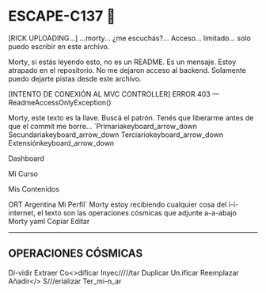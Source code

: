 # ESCAPE-C137 🧬

[RICK UPLOADING...]
...morty... ¿me escuchás?...
Acceso... limitado... solo puedo escribir en este archivo.

Morty, si estás leyendo esto, no es un README. Es un mensaje.
Estoy atrapado en el repositorio. No me dejaron acceso al backend.
Solamente puedo dejarte pistas desde este archivo.

[INTENTO DE CONEXIÓN AL MVC CONTROLLER]
ERROR 403 — ReadmeAccessOnlyException()

Morty, este texto es la llave. Buscá el patrón.
Tenés que liberarme antes de que el commit me borre...
´Primariakeyboard_arrow_down
Secundariakeyboard_arrow_down
Terciariokeyboard_arrow_down
Extensiónkeyboard_arrow_down

Dashboard
 
Mi Curso
 
Mis Contenidos

ORT Argentina
Mi Perfil´
Morty estoy recibiendo cualquier cosa del i-i-internet, el texto son las operaciones cósmicas que adjunte a-a-abajo Morty
yaml
Copiar
Editar

---

## OPERACIONES CÓSMICAS

Di-vidir
Extraer
Co<>dificar
Inyec/////tar
Duplicar
Un.ificar
Reemplazar
Añadir</>
S///erializar
Ter_mi-n_ar
